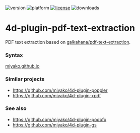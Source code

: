![version](https://img.shields.io/badge/version-17%2B-3E8B93)
![platform](https://img.shields.io/static/v1?label=platform&message=mac-intel%20|%20mac-arm%20|%20win-64&color=blue)
[![license](https://img.shields.io/github/license/miyako/4d-plugin-pdf-text-extraction)](LICENSE)
![downloads](https://img.shields.io/github/downloads/miyako/4d-plugin-pdf-text-extraction/total)

# 4d-plugin-pdf-text-extraction
PDF text extraction based on [galkahana/pdf-text-extraction](https://github.com/galkahana/pdf-text-extraction).

### Syntax

[miyako.github.io](https://miyako.github.io/2021/11/12/4d-plugin-pdf-text-extraction.html)

### Similar projects

* https://github.com/miyako/4d-plugin-poppler
* https://github.com/miyako/4d-plugin-xpdf

### See also

* https://github.com/miyako/4d-plugin-podofo
* https://github.com/miyako/4d-plugin-gs
